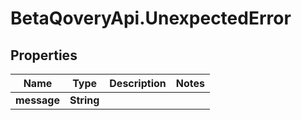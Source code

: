 # BetaQoveryApi.UnexpectedError

## Properties

Name | Type | Description | Notes
------------ | ------------- | ------------- | -------------
**message** | **String** |  | 


